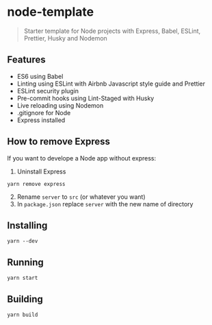 # node-template

> Starter template for Node projects with Express, Babel, ESLint, Prettier, Husky and Nodemon

## Features

- ES6 using Babel
- Linting using ESLint with Airbnb Javascript style guide and Prettier
- ESLint security plugin
- Pre-commit hooks using Lint-Staged with Husky
- Live reloading using Nodemon
- .gitignore for Node
- Express installed

## How to remove Express

If you want to develope a Node app without express:

1. Uninstall Express

```
yarn remove express
```

2. Rename `server` to `src` (or whatever you want)
3. In `package.json` replace `server` with the new name of directory

## Installing

```
yarn --dev
```

## Running

```
yarn start
```

## Building

```
yarn build
```
